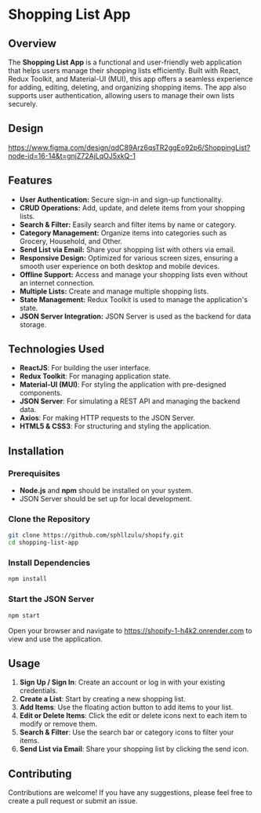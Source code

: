 
# Shopping List App

## Overview

The **Shopping List App** is a functional and user-friendly web application that helps users manage their shopping lists efficiently. Built with React, Redux Toolkit, and Material-UI (MUI), this app offers a seamless experience for adding, editing, deleting, and organizing shopping items. The app also supports user authentication, allowing users to manage their own lists securely.

## Design
https://www.figma.com/design/qdC89Arz6qsTR2ggEo92p6/ShoppingList?node-id=16-14&t=gnjZ72AjLqOJ5xkQ-1

## Features

- **User Authentication:** Secure sign-in and sign-up functionality.
- **CRUD Operations:** Add, update, and delete items from your shopping lists.
- **Search & Filter:** Easily search and filter items by name or category.
- **Category Management:** Organize items into categories such as Grocery, Household, and Other.
- **Send List via Email:** Share your shopping list with others via email.
- **Responsive Design:** Optimized for various screen sizes, ensuring a smooth user experience on both desktop and mobile devices.
- **Offline Support:** Access and manage your shopping lists even without an internet connection.
- **Multiple Lists:** Create and manage multiple shopping lists.
- **State Management:** Redux Toolkit is used to manage the application's state.
- **JSON Server Integration:** JSON Server is used as the backend for data storage.

## Technologies Used

- **ReactJS**: For building the user interface.
- **Redux Toolkit**: For managing application state.
- **Material-UI (MUI)**: For styling the application with pre-designed components.
- **JSON Server**: For simulating a REST API and managing the backend data.
- **Axios**: For making HTTP requests to the JSON Server.
- **HTML5 & CSS3**: For structuring and styling the application.

## Installation

### Prerequisites

- **Node.js** and **npm** should be installed on your system.
- JSON Server should be set up for local development.

### Clone the Repository

```bash
git clone https://github.com/sphllzulu/shopify.git
cd shopping-list-app
```

### Install Dependencies

```bash
npm install
```

### Start the JSON Server 

```bash
npm start
```



Open your browser and navigate to https://shopify-1-h4k2.onrender.com to view and use the application.



## Usage

1. **Sign Up / Sign In**: Create an account or log in with your existing credentials.
2. **Create a List**: Start by creating a new shopping list.
3. **Add Items**: Use the floating action button to add items to your list.
4. **Edit or Delete Items**: Click the edit or delete icons next to each item to modify or remove them.
5. **Search & Filter**: Use the search bar or category icons to filter your items.
6. **Send List via Email**: Share your shopping list by clicking the send icon.


## Contributing

Contributions are welcome! If you have any suggestions, please feel free to create a pull request or submit an issue.




